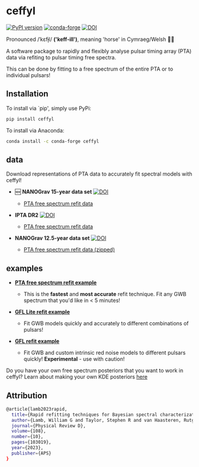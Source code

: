 # ceffyl
[![PyPI version](https://badge.fury.io/py/ceffyl.svg)](https://badge.fury.io/py/ceffyl)
[![conda-forge](https://anaconda.org/conda-forge/ceffyl/badges/version.svg)](https://anaconda.org/conda-forge/ceffyl/)
[![DOI](https://zenodo.org/badge/474781623.svg)](https://zenodo.org/badge/latestdoi/474781623)

Pronounced /ˈkɛfɨ̞l/ **('keff-ill')**, meaning 'horse' in Cymraeg/Welsh 🏴󠁧󠁢󠁷󠁬󠁳󠁿🐎 

A software package to rapidly and flexibly analyse pulsar timing array (PTA) data via refiting to pulsar timing free spectra.

This can be done by fitting to a free spectrum of the entire PTA or to individual pulsars!

## Installation

To install via `pip', simply use PyPi:
```bash
pip install ceffyl
```

To install via Anaconda:
```bash
conda install -c conda-forge ceffyl
```

## data
Download representations of PTA data to accurately fit spectral models with ceffyl!

- 🆕 **NANOGrav 15-year data set** [![DOI](https://zenodo.org/badge/DOI/10.5281/zenodo.8060824.svg)](https://doi.org/10.5281/zenodo.8060824)
    - [PTA free spectrum refit data](https://zenodo.org/record/8060824)

- **IPTA DR2** [![DOI](https://zenodo.org/badge/DOI/10.5281/zenodo.5787557.svg)](https://doi.org/10.5281/zenodo.5787557)
    - [PTA free spectrum refit data](https://github.com/astrolamb/ceffyl/tree/main/data/IPTA_DR2)

- **NANOGrav 12.5-year data set** [![DOI](https://zenodo.org/badge/DOI/10.5281/zenodo.4312297.svg)](https://doi.org/10.5281/zenodo.4312297)
    - [PTA free spectrum refit data (zipped)](https://nanograv.org/science/data/nanograv-125y-kde-representation-ceffyl)

## examples

- [**PTA free spectrum refit example**](https://github.com/astrolamb/ceffyl/blob/main/examples/PTA_freespec_ex1.ipynb)
    - This is the **fastest** and **most accurate** refit technique. Fit any GWB spectrum that you'd like in < 5 minutes!
    
- [**GFL Lite refit example**](https://github.com/astrolamb/ceffyl/blob/main/examples/gfl_lite_ex2.ipynb)
    - Fit GWB models quickly and accurately to different combinations of pulsars!
    
- [**GFL refit example**](https://github.com/astrolamb/ceffyl/blob/main/examples/gfl_ex3.ipynb)
    - Fit GWB and custom intrinsic red noise models to different pulsars quickly! **Experimental** - use with caution!

Do you have your own free spectrum posteriors that you want to work in ceffyl? Learn about making your own KDE posteriors [here](https://github.com/astrolamb/ceffyl/tree/main/examples)

## Attribution

```bash
@article{lamb2023rapid,
  title={Rapid refitting techniques for Bayesian spectral characterization of the gravitational wave background using pulsar timing arrays},
  author={Lamb, William G and Taylor, Stephen R and van Haasteren, Rutger},
  journal={Physical Review D},
  volume={108},
  number={10},
  pages={103019},
  year={2023},
  publisher={APS}
}
```

